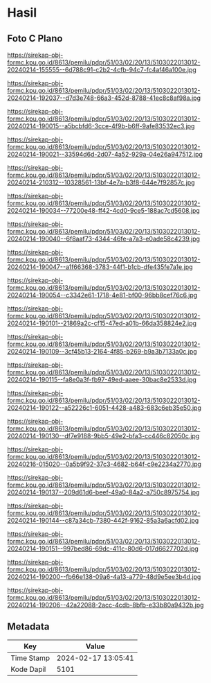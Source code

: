 # Hasil

## Foto C Plano

https://sirekap-obj-formc.kpu.go.id/8613/pemilu/pdpr/51/03/02/20/13/5103022013012-20240214-155555--6d788c91-c2b2-4cfb-94c7-fc4af46a100e.jpg

https://sirekap-obj-formc.kpu.go.id/8613/pemilu/pdpr/51/03/02/20/13/5103022013012-20240214-192037--d7d3e748-66a3-452d-8788-41ec8c8af98a.jpg

https://sirekap-obj-formc.kpu.go.id/8613/pemilu/pdpr/51/03/02/20/13/5103022013012-20240214-190015--a5bcbfd6-3cce-4f9b-b6ff-9afe83532ec3.jpg

https://sirekap-obj-formc.kpu.go.id/8613/pemilu/pdpr/51/03/02/20/13/5103022013012-20240214-190021--33594d6d-2d07-4a52-929a-04e26a947512.jpg

https://sirekap-obj-formc.kpu.go.id/8613/pemilu/pdpr/51/03/02/20/13/5103022013012-20240214-210312--10328561-13bf-4e7a-b3f8-644e7f92857c.jpg

https://sirekap-obj-formc.kpu.go.id/8613/pemilu/pdpr/51/03/02/20/13/5103022013012-20240214-190034--77200e48-ff42-4cd0-9ce5-188ac7cd5608.jpg

https://sirekap-obj-formc.kpu.go.id/8613/pemilu/pdpr/51/03/02/20/13/5103022013012-20240214-190040--6f8aaf73-4344-46fe-a7a3-e0ade58c4239.jpg

https://sirekap-obj-formc.kpu.go.id/8613/pemilu/pdpr/51/03/02/20/13/5103022013012-20240214-190047--a1f66368-3783-44f1-b1cb-dfe435fe7a1e.jpg

https://sirekap-obj-formc.kpu.go.id/8613/pemilu/pdpr/51/03/02/20/13/5103022013012-20240214-190054--c3342e61-1718-4e81-bf00-96bb8cef76c6.jpg

https://sirekap-obj-formc.kpu.go.id/8613/pemilu/pdpr/51/03/02/20/13/5103022013012-20240214-190101--21869a2c-cf15-47ed-a01b-66da358824e2.jpg

https://sirekap-obj-formc.kpu.go.id/8613/pemilu/pdpr/51/03/02/20/13/5103022013012-20240214-190109--3cf45b13-2164-4f85-b269-b9a3b7133a0c.jpg

https://sirekap-obj-formc.kpu.go.id/8613/pemilu/pdpr/51/03/02/20/13/5103022013012-20240214-190115--fa8e0a3f-fb97-49ed-aaee-30bac8e2533d.jpg

https://sirekap-obj-formc.kpu.go.id/8613/pemilu/pdpr/51/03/02/20/13/5103022013012-20240214-190122--a52226c1-6051-4428-a483-683c6eb35e50.jpg

https://sirekap-obj-formc.kpu.go.id/8613/pemilu/pdpr/51/03/02/20/13/5103022013012-20240214-190130--df7e9188-9bb5-49e2-bfa3-cc446c82050c.jpg

https://sirekap-obj-formc.kpu.go.id/8613/pemilu/pdpr/51/03/02/20/13/5103022013012-20240216-015020--0a5b9f92-37c3-4682-b64f-c9e2234a2770.jpg

https://sirekap-obj-formc.kpu.go.id/8613/pemilu/pdpr/51/03/02/20/13/5103022013012-20240214-190137--209d61d6-beef-49a0-84a2-a750c8975754.jpg

https://sirekap-obj-formc.kpu.go.id/8613/pemilu/pdpr/51/03/02/20/13/5103022013012-20240214-190144--c87a34cb-7380-442f-9162-85a3a6acfd02.jpg

https://sirekap-obj-formc.kpu.go.id/8613/pemilu/pdpr/51/03/02/20/13/5103022013012-20240214-190151--997bed86-69dc-411c-80d6-017d6627702d.jpg

https://sirekap-obj-formc.kpu.go.id/8613/pemilu/pdpr/51/03/02/20/13/5103022013012-20240214-190200--fb66e138-09a6-4a13-a779-48d9e5ee3b4d.jpg

https://sirekap-obj-formc.kpu.go.id/8613/pemilu/pdpr/51/03/02/20/13/5103022013012-20240214-190206--42a22088-2acc-4cdb-8bfb-e33b80a9432b.jpg


## Metadata

| Key        | Value               |
| ---------- | ------------------- |
| Time Stamp | 2024-02-17 13:05:41 |
| Kode Dapil | 5101                |



